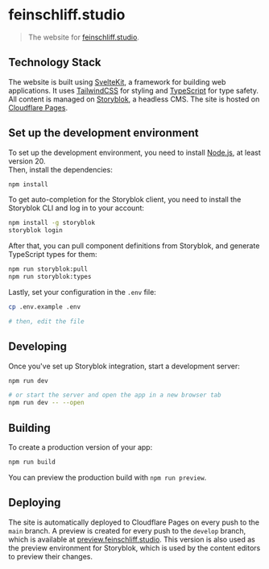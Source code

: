 # feinschliff.studio

> The website for [feinschliff.studio](https://feinschliff.studio).

## Technology Stack
The website is built using [SvelteKit](https://kit.svelte.dev/), a framework for building web applications. It uses 
[TailwindCSS](https://tailwindcss.com/) for styling and [TypeScript](https://www.typescriptlang.org/) for type safety.  
All content is managed on [Storyblok](https://www.storyblok.com/), a headless CMS. The site is hosted on 
[Cloudflare Pages](https://pages.cloudflare.com/).

## Set up the development environment

To set up the development environment, you need to install [Node.js](https://nodejs.org/en/), at least version 20.  
Then, install the dependencies:

```bash
npm install
```

To get auto-completion for the Storyblok client, you need to install the Storyblok CLI and log in to your account:

```bash
npm install -g storyblok
storyblok login
```

After that, you can pull component definitions from Storyblok, and generate TypeScript types for them:

```bash
npm run storyblok:pull
npm run storyblok:types
```

Lastly, set your configuration in the `.env` file:

```bash
cp .env.example .env

# then, edit the file
```

## Developing

Once you've set up Storyblok integration, start a development server:

```bash
npm run dev

# or start the server and open the app in a new browser tab
npm run dev -- --open
```

## Building

To create a production version of your app:

```bash
npm run build
```

You can preview the production build with `npm run preview`.

## Deploying

The site is automatically deployed to Cloudflare Pages on every push to the `main` branch. A preview is created for 
every push to the `develop` branch, which is available at 
[preview.feinschliff.studio](https://preview.feinschliff.studio). This version is also used as the preview environment
for Storyblok, which is used by the content editors to preview their changes.
